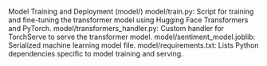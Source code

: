 Model Training and Deployment (model/)
model/train.py: Script for training and fine-tuning the transformer model using Hugging Face Transformers and PyTorch.
model/transformers_handler.py: Custom handler for TorchServe to serve the transformer model.
model/sentiment_model.joblib: Serialized machine learning model file.
model/requirements.txt: Lists Python dependencies specific to model training and serving.